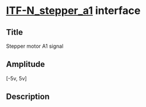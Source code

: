 # [ITF-N_stepper_a1]()  interface

## Title
Stepper motor A1 signal

## Amplitude
[-5v, 5v]

## Description
